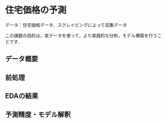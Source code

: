# 住宅価格の予測

データ：住宅価格データ．スクレイピングによって収集データ

この課題の目的は，実データを使って，より実践的な分析，モデル構築を行うことです．


## データ概要


## 前処理


## EDAの結果


## 予測精度・モデル解釈

